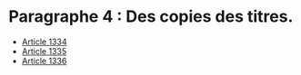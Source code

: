 # Paragraphe 4 : Des copies des titres.

- [Article 1334](article-1334.md)
- [Article 1335](article-1335.md)
- [Article 1336](article-1336.md)
